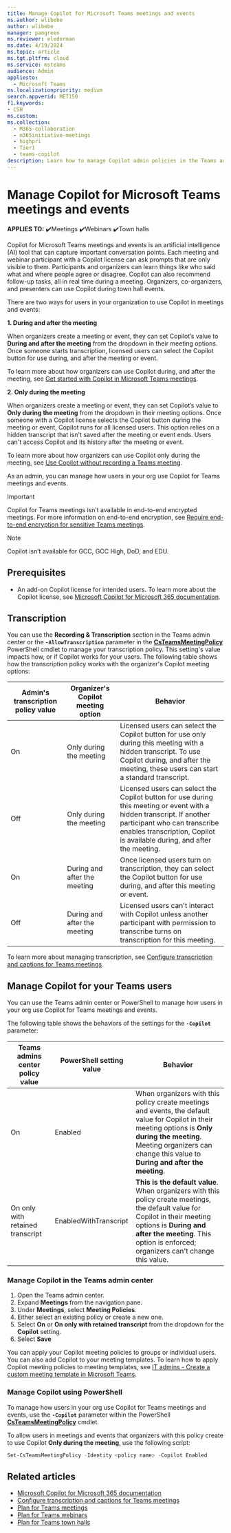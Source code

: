 ```yaml
---
title: Manage Copilot for Microsoft Teams meetings and events
ms.author: wlibebe
author: wlibebe
manager: pamgreen
ms.reviewer: elederman
ms.date: 4/19/2024
ms.topic: article
ms.tgt.pltfrm: cloud
ms.service: msteams
audience: Admin
appliesto: 
  - Microsoft Teams
ms.localizationpriority: medium
search.appverid: MET150
f1.keywords:
- CSH
ms.custom: 
ms.collection: 
  - M365-collaboration
  - m365initiative-meetings
  - highpri
  - Tier1
  - teams-copilot
description: Learn how to manage Copilot admin policies in the Teams admin center. Learn how to manage transcripts and transcription for Copilot Microsoft Teams meetings and events.
---
```


# Manage Copilot for Microsoft Teams meetings and events

**APPLIES TO:** ✔️Meetings ✔️Webinars ✔️Town halls

Copilot for Microsoft Teams meetings and events is an artificial intelligence (AI) tool that can capture important conversation points. Each meeting and webinar participant with a Copilot license can ask prompts that are only visible to them. Participants and organizers can learn things like who said what and where people agree or disagree. Copilot can also recommend follow-up tasks, all in real time during a meeting. Organizers, co-organizers, and presenters can use Copilot during town hall events.

There are two ways for users in your organization to use Copilot in meetings and events:

**1. During and after the meeting**<br>

When organizers create a meeting or event, they can set Copilot’s value to **During and after the meeting** from the dropdown in their meeting options. Once someone starts transcription, licensed users can select the Copilot button for use during, and after the meeting or event.

To learn more about how organizers can use Copilot during, and after the meeting, see [Get started with Copilot in Microsoft Teams meetings](https://support.microsoft.com/office/get-started-with-copilot-in-microsoft-teams-meetings-0bf9dd3c-96f7-44e2-8bb8-790bedf066b1).

**2. Only during the meeting**<br>

When organizers create a meeting or event, they can set Copilot’s value to **Only during the meeting** from the dropdown in their meeting options. Once someone with a Copilot license selects the Copilot button during the meeting or event, Copilot runs for all licensed users. This option relies on a hidden transcript that isn't saved after the meeting or event ends. Users can't access Copilot and its history after the meeting or event.

To learn more about how organizers can use Copilot  only during the meeting, see [Use Copilot without recording a Teams meeting](https://support.microsoft.com/office/use-copilot-without-recording-a-teams-meeting-a59cb88c-0f6b-4a20-a47a-3a1c9a818bd9).

As an admin, you can manage how users in your org use Copilot for Teams meetings and events.

> [!IMPORTANT]
> Copilot for Teams meetings isn’t available in end-to-end encrypted meetings. For more information on end-to-end encryption, see [Require end-to-end encryption for sensitive Teams meetings](end-to-end-encrypted-meetings.md).

> [!NOTE]
> Copilot isn’t available for GCC, GCC High, DoD, and EDU.

## Prerequisites

- An add-on Copilot license for intended users. To learn more about the Copilot license, see [Microsoft Copilot for Microsoft 365 documentation](/microsoft-365-copilot).

## Transcription

You can use the **Recording & Transcription** section in the Teams admin center or the **`-AllowTranscription`** parameter in the [**CsTeamsMeetingPolicy**](/powershell/module/teams/set-csteamsmeetingpolicy) PowerShell cmdlet to manage your transcription policy. This setting's value impacts how, or if Copilot works for your users. The following table shows how the transcription policy works with the organizer's Copilot meeting options:

|Admin's transcription policy value |Organizer's Copilot meeting option | Behavior|
|---------|---------|---------------|
|On|Only during the meeting| Licensed users can select the Copilot button for use only during this meeting with a hidden transcript. To use Copilot during, and after the meeting, these users can start a standard transcript. |
|Off|Only during the meeting| Licensed users can select the Copilot button for use during this meeting or event with a hidden transcript. If another participant who can transcribe enables transcription, Copilot is available during, and after the meeting.|
|On|During and after the meeting| Once licensed users turn on transcription, they can select the Copilot button for use during, and after this meeting or event. |
|Off|During and after the meeting| Licensed users can't interact with Copilot unless another participant with permission to transcribe turns on transcription for this meeting.|

To learn more about managing transcription, see [Configure transcription and captions for Teams meetings](meeting-transcription-captions.md).

## Manage Copilot for your Teams users

You can use the Teams admin center or PowerShell to manage how users in your org use Copilot for Teams meetings and events.

The following table shows the behaviors of the settings for the **`-Copilot`** parameter:

|Teams admins center policy value |PowerShell setting value | Behavior|
|---------|---------|---------------|
|On|Enabled| When organizers with this policy create meetings and events, the default value for Copilot in their meeting options is **Only during the meeting**. Meeting organizers can change this value to **During and after the meeting**.  |
|On only with retained transcript|EnabledWithTranscript| **This is the default value**. When organizers with this policy create meetings, the default value for Copilot in their meeting options is **During and after the meeting**. This option is enforced; organizers can't change this value.|

### Manage Copilot in the Teams admin center

1. Open the Teams admin center.
2. Expand **Meetings** from the navigation pane.
3. Under **Meetings**, select **Meeting Policies**.
4. Either select an existing policy or create a new one.
5. Select **On** or **On only with retained transcript** from the dropdown for the **Copilot** setting.
6. Select **Save**

You can apply your Copilot meeting policies to groups or individual users. You can also add Copilot to your meeting templates. To learn how to apply Copilot meeting policies to meeting templates, see [IT admins - Create a custom meeting template in Microsoft Teams](create-custom-meeting-template.md).

### Manage Copilot using PowerShell

To  manage how users in your org use Copilot for Teams meetings and events, use the **`-Copilot`** parameter within the PowerShell [**CsTeamsMeetingPolicy**](/powershell/module/teams/set-csteamsmeetingpolicy) cmdlet.

To allow users in meetings and events that organizers with this policy create to use Copilot **Only during the meeting**, use the following script:

```PowerShell
Set-CsTeamsMeetingPolicy -Identity <policy name> -Copilot Enabled
```

## Related articles

- [Microsoft Copilot for Microsoft 365 documentation](/microsoft-365-copilot)
- [Configure transcription and captions for Teams meetings](meeting-transcription-captions.md)
- [Plan for Teams meetings](plan-meetings.md)
- [Plan for Teams webinars](plan-webinars.md)
- [Plan for Teams town halls](plan-town-halls.md)
